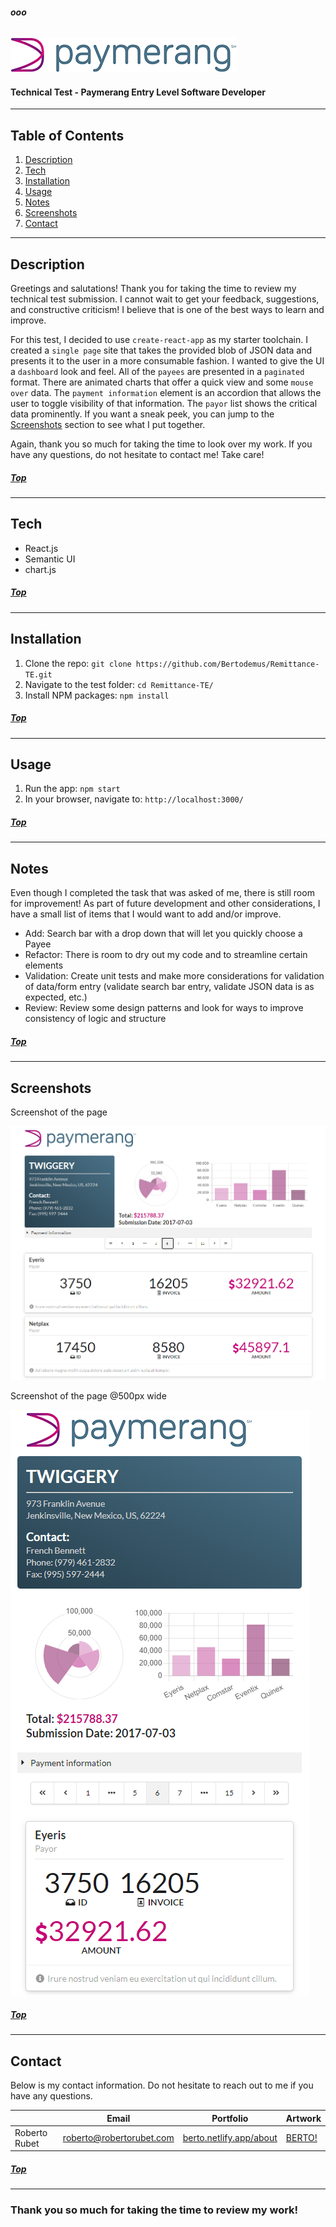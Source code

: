 ###### **ooo**

![Endless Header](readme_assets/logo.png) 

#### **Technical Test - Paymerang Entry Level Software Developer** 

---

## **Table of Contents**

1. [Description](#Description)
1. [Tech](#Tech)
1. [Installation](#Installation)
1. [Usage](#Usage)
1. [Notes](#Notes)
1. [Screenshots](#Screenshots)
1. [Contact](#Contact)

---

## **Description**

Greetings and salutations! Thank you for taking the time to review my technical test submission. I cannot wait to get your feedback, suggestions, and constructive criticism! I believe that is one of the best ways to learn and improve.

For this test, I decided to use `create-react-app` as my starter toolchain. I created a `single page` site that takes the provided blob of JSON data and presents it to the user in a more consumable fashion. I wanted to give the UI a `dashboard` look and feel. All of the `payees` are presented in a `paginated` format. There are animated charts that offer a quick view and some `mouse over` data. The `payment information` element is an accordion that allows the user to toggle visibility of that information. The `payor` list shows the critical data prominently. If you want a sneak peek, you can jump to the [Screenshots](#Screenshots) section to see what I put together.

Again, thank you so much for taking the time to look over my work. If you have any questions, do not hesitate to contact me! Take care!


##### [Top](#ooo)
---

## **Tech**

- React.js
- Semantic UI
- chart.js

##### [Top](#ooo)
---

## **Installation**

1. Clone the repo: `git clone https://github.com/Bertodemus/Remittance-TE.git`
1. Navigate to the test folder: `cd Remittance-TE/`
1. Install NPM packages: `npm install`

##### [Top](#ooo)
---

## **Usage**

1. Run the app: `npm start`
1. In your browser, navigate to: `http://localhost:3000/`

##### [Top](#ooo)
---

## **Notes**

Even though I completed the task that was asked of me, there is still room for improvement! As part of future development and other considerations, I have a small list of items that I would want to add and/or improve.
- Add: Search bar with a drop down that will let you quickly choose a Payee
- Refactor: There is room to dry out my code and to streamline certain elements
- Validation: Create unit tests and make more considerations for validation of data/form entry (validate search bar entry, validate JSON data is as expected, etc.)
- Review: Review some design patterns and look for ways to improve consistency of logic and structure

##### [Top](#ooo)
---

## **Screenshots**

Screenshot of the page

![Main View](readme_assets/main.png)


Screenshot of the page @500px wide

![Main Medium View](readme_assets/mainResponsive.png)

##### [Top](#ooo)
---

## **Contact**

Below is my contact information. Do not hesitate to reach out to me if you have any questions.

|                | Email                    | Portfolio                                                   | Artwork                                       |
| -------------- | ------------------------ | ------------------------------------------------------------| --------------------------------------------- |
| Roberto Rubet  | roberto@robertorubet.com | [berto.netlify.app/about](https://berto.netlify.app/about)  | [BERTO!](https://www.robertorubet.com/)       |

##### [Top](#ooo)
---

### Thank you so much for taking the time to review my work!
